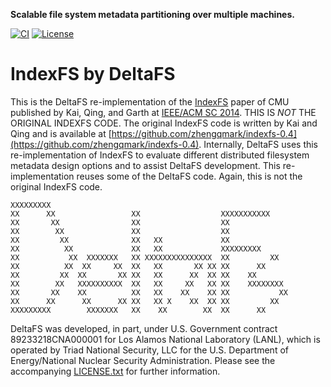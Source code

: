**Scalable file system metadata partitioning over multiple machines.**

[![CI](https://github.com/pdlfs/indexfs/actions/workflows/ci.yml/badge.svg)](https://github.com/pdlfs/indexfs/actions/workflows/ci.yml)
[![License](https://img.shields.io/badge/license-New%20BSD-blue.svg)](LICENSE.txt)

IndexFS by DeltaFS
=======

This is the DeltaFS re-implementation of the [IndexFS](https://dl.acm.org/citation.cfm?id=2683620) paper of CMU published by Kai, Qing, and Garth at [IEEE/ACM SC 2014](http://sc14.supercomputing.org/). THIS IS *NOT* THE ORIGINAL INDEXFS CODE. The original IndexFS code is written by Kai and Qing and is available at [https://github.com/zhengqmark/indexfs-0.4](https://github.com/zhengqmark/indexfs-0.4). Internally, DeltaFS uses this re-implementation of IndexFS to evaluate different distributed filesystem metadata design options and to assist DeltaFS development. This re-implementation reuses some of the DeltaFS code. Again, this is not the original IndexFS code.

```
XXXXXXXXX
XX      XX                 XX                  XXXXXXXXXXX
XX       XX                XX                  XX
XX        XX               XX                  XX
XX         XX              XX   XX             XX
XX          XX             XX   XX             XXXXXXXXX
XX           XX  XXXXXXX   XX XXXXXXXXXXXXXXX  XX         XX
XX          XX  XX     XX  XX   XX       XX XX XX      XX
XX         XX  XX       XX XX   XX      XX  XX XX    XX
XX        XX   XXXXXXXXXX  XX   XX     XX   XX XX    XXXXXXXX
XX       XX    XX          XX   XX    XX    XX XX           XX
XX      XX      XX      XX XX   XX X    XX  XX XX         XX
XXXXXXXXX        XXXXXXX   XX    XX        XX  XX      XX
```

DeltaFS was developed, in part, under U.S. Government contract 89233218CNA000001 for Los Alamos National Laboratory (LANL), which is operated by Triad National Security, LLC for the U.S. Department of Energy/National Nuclear Security Administration. Please see the accompanying [LICENSE.txt](LICENSE.txt) for further information.
